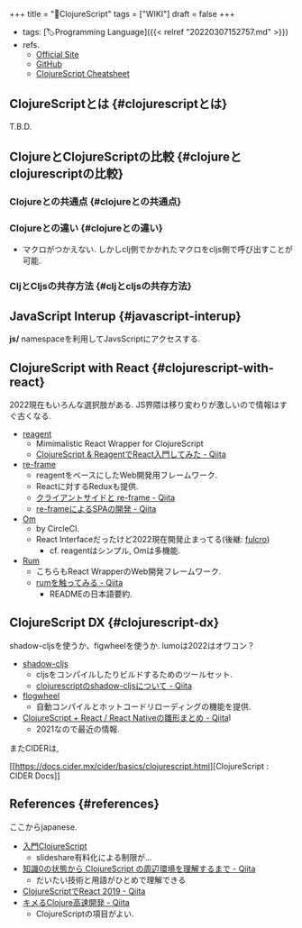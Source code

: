 +++
title = "📝ClojureScript"
tags = ["WIKI"]
draft = false
+++

-   tags: [🏷Programming Language]({{< relref "20220307152757.md" >}})
-   refs.
    -   [Official Site](https://clojurescript.org/)
    -   [GitHub](https://github.com/clojure/clojurescript)
    -   [ClojureScript Cheatsheet](https://cljs.info/cheatsheet/)


## ClojureScriptとは {#clojurescriptとは}

T.B.D.


## ClojureとClojureScriptの比較 {#clojureとclojurescriptの比較}


### Clojureとの共通点 {#clojureとの共通点}


### Clojureとの違い {#clojureとの違い}

-   マクロがつかえない. しかしclj側でかかれたマクロをcljs側で呼び出すことが可能.


### CljとCljsの共存方法 {#cljとcljsの共存方法}


## JavaScript Interup {#javascript-interup}

**js/** namespaceを利用してJavsScriptにアクセスする.


## ClojureScript with React {#clojurescript-with-react}

2022現在もいろんな選択肢がある. JS界隈は移り変わりが激しいので情報はすぐ古くなる.

-   [reagent](https://reagent-project.github.io/)
    -   Mimimalistic React Wrapper for ClojureScript
    -   [ClojureScript & ReagentでReact入門してみた - Qiita](https://qiita.com/lagenorhynque/items/7c049f3c3b967ee777ac)
-   [re-frame](https://github.com/Day8/re-frame)
    -   reagentをベースにしたWeb開発用フレームワーク.
    -   Reactに対するReduxも提供.
    -   [クライアントサイドと re-frame - Qiita](https://qiita.com/MeguruMokke/items/78ff972bbd4efe3e1398)
    -   [re-frameによるSPAの開発 - Qiita](https://qiita.com/yoshidan/items/9d570bbef2f4e68b09e6)
-   [Om](https://github.com/omcljs/om)
    -   by CircleCI.
    -   React Interfaceだったけど2022現在開発止まってる(後継: [fulcro](https://github.com/fulcrologic/fulcro))
        -   cf. reagentはシンプル, Omは多機能.
-   [Rum](https://github.com/tonsky/rum)
    -   こちらもReact WrapperのWeb開発フレームワーク.
    -   [rumを触ってみる - Qiita](https://qiita.com/iku000888/items/7afdf88631cb409a25a2)
        -   READMEの日本語要約.


## ClojureScript DX {#clojurescript-dx}

shadow-cljsを使うか、figwheelを使うか. lumoは2022はオワコン？

-   [shadow-cljs](https://github.com/thheller/shadow-cljs)
    -   cljsをコンパイルしたりビルドするためのツールセット.
    -   [clojurescriptのshadow-cljsについて - Qiita](https://qiita.com/lambda-knight/items/a69df35405b26f7a79cf)
-   [flogwheel](https://figwheel.org/)
    -   自動コンパイルとホットコードリローディングの機能を提供.
-   [ClojureScript + React / React Nativeの雛形まとめ - Qiita](https://qiita.com/funatsufumiya/items/1367bdd780b7d69c6b09)l
    -   2021なので最近の情報.

またCIDERは,

[[<https://docs.cider.mx/cider/basics/clojurescript.html>][ClojureScript
: CIDER Docs]]


## References {#references}

ここからjapanese.

-   [入門ClojureScript](https://www.slideshare.net/sohta/clojurescript-49261407)
    -   slideshare有料化による制限が...
-   [知識0の状態から ClojureScript の周辺環境を理解するまで - Qiita](https://qiita.com/zenwerk/items/d453c351ca31b03858b3)
    -   だいたい技術と用語がひとめで理解できる
-   [ClojureScriptでReact 2019 - Qiita](https://qiita.com/iku000888/items/36fbfa82239775f87567)
-   [キメるClojure高速開発 - Qiita](https://qiita.com/223kazuki/items/afb6341cf73a9173fda0)
    -   ClojureScriptの項目がよい.
